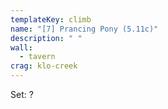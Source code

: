 ```yaml
---
templateKey: climb
name: "[7] Prancing Pony (5.11c)"
description: " "
wall:
  - tavern
crag: klo-creek
---
```

Set: ?